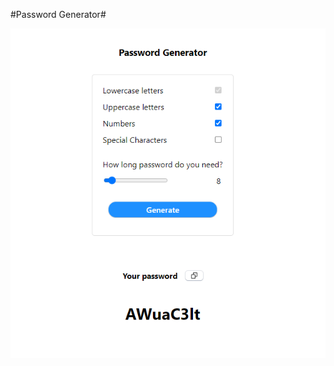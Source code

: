 #Password Generator#

![alt-key](https://github.com/jooedvard/password-generator/blob/master/passwordgen.PNG?raw=true)
